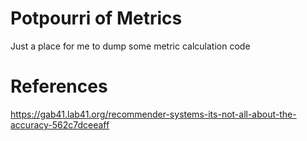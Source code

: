 # Potpourri of Metrics

Just a place for me to dump some metric calculation code

# References
https://gab41.lab41.org/recommender-systems-its-not-all-about-the-accuracy-562c7dceeaff
